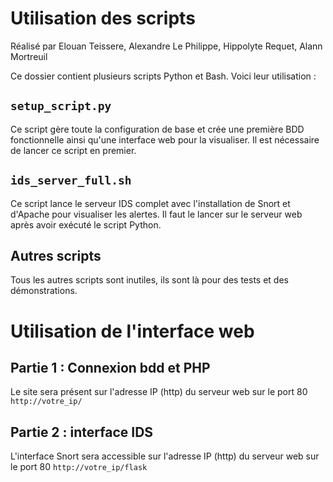 # Utilisation des scripts
Réalisé par Elouan Teissere, Alexandre Le Philippe, Hippolyte Requet, Alann Mortreuil

Ce dossier contient plusieurs scripts Python et Bash. Voici leur utilisation :

## `setup_script.py`
Ce script gère toute la configuration de base et crée une première BDD fonctionnelle ainsi qu'une interface web pour la visualiser. Il est nécessaire de lancer ce script en premier.

## `ids_server_full.sh`
Ce script lance le serveur IDS complet avec l'installation de Snort et d'Apache pour visualiser les alertes. Il faut le lancer sur le serveur web après avoir exécuté le script Python.

## Autres scripts
Tous les autres scripts sont inutiles, ils sont là pour des tests et des démonstrations.

# Utilisation de l'interface web

## Partie 1 : Connexion bdd et PHP

Le site sera présent sur l'adresse IP (http) du serveur web sur le port 80 
`http://votre_ip/`

## Partie 2 : interface IDS

L'interface Snort sera accessible sur l'adresse IP (http) du serveur web sur le port 80
`http://votre_ip/flask`
